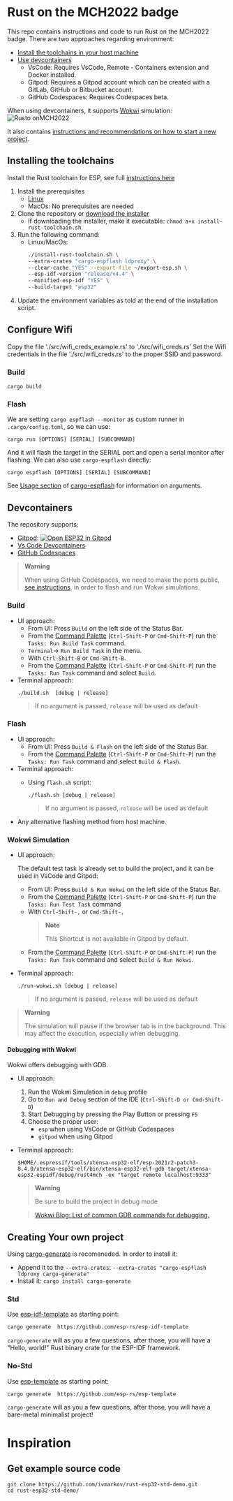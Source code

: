 # Rust on the MCH2022 badge
This repo contains instructions and code to run Rust on the MCH2022 badge.
There are two approaches regarding environment:
- [Install the toolchains in your host machine](#installing-the-toolchains)
- [Use devcontainers](#devcontainers)
  - VsCode: Requires VsCode, Remote - Containers extension and Docker installed.
  - Gitpod: Requires a Gitpod account which can be created with a GitLab, GitHub or Bitbucket account.
  - GitHub Codespaces: Requires Codespaces beta.

When using devcontainers, it supports [Wokwi](https://wokwi.com/) simulation:
![Rusto onMCH2022](docs/Wokwi_simulation.png)

It also contains [instructions and recommendations on how to start a new project](#creating-your-own-project).

## Installing the toolchains
Install the Rust toolchain for ESP, see full [instructions here](https://github.com/esp-rs/rust-build#xtensa-installation)
1. Install the prerequisites
   - [Linux](https://github.com/esp-rs/rust-build#prerequisites)
   - MacOs: No prerequisites are needed
2. Clone the repository or [download the installer](https://github.com/esp-rs/rust-build#download-installer)
   - If downloading the installer, make it executable: `chmod a+x install-rust-toolchain.sh`
3. Run the following command:
   - Linux/MacOs:
        ```bash
        ./install-rust-toolchain.sh \
        --extra-crates "cargo-espflash ldproxy" \
        --clear-cache "YES" --export-file ~/export-esp.sh \
        --esp-idf-version "release/v4.4" \
        --minified-esp-idf "YES" \
        --build-target "esp32"
        ```
4. Update the environment variables as told at the end of the installation script.
## Configure Wifi
Copy the file './src/wifi_creds_example.rs' to './src/wifi_creds.rs'
Set the Wifi credentials in the file './src/wifi_creds.rs' to the proper SSID and password.
### Build
```
cargo build
```
### Flash
We are setting `cargo espflash --monitor` as custom runner in `.cargo/config.toml`, so we can use:
```
cargo run [OPTIONS] [SERIAL] [SUBCOMMAND]
```
And it will flash the target in the SERIAL port and open a serial monitor after
flashing. We can also use `cargo-espflash` directly:
```
cargo espflash [OPTIONS] [SERIAL] [SUBCOMMAND]
```
See [Usage section](https://github.com/esp-rs/espflash/tree/master/cargo-espflash#usage)
of [cargo-espflash](https://github.com/esp-rs/espflash/tree/master/cargo-espflash) for information on arguments.

## Devcontainers
 The repository supports:
 <!-- UPDATE GITPOD LINK IF MERGED -->
-  [Gitpod](https://gitpod.io/): [![Open ESP32 in Gitpod](https://gitpod.io/button/open-in-gitpod.svg)](https://gitpod.io/github.com/SergioGasquez/rust4mch)
-  [Vs Code Devcontainers](https://code.visualstudio.com/docs/remote/containers#_installation)
-  [GitHub Codespaces](https://docs.github.com/en/codespaces/developing-in-codespaces/creating-a-codespace)

> **Warning**
>
> When using GitHub Codespaces, we need to make the ports
> public, [see instructions](https://docs.github.com/en/codespaces/developing-in-codespaces/forwarding-ports-in-your-codespace#sharing-a-port), in order to flash and run
> Wokwi simulations.
>
### Build
-  UI approach:
    - From UI: Press `Build` on the left side of the Status Bar.
    - From the [Command Palette](https://code.visualstudio.com/docs/getstarted/userinterface#_command-palette) (`Ctrl-Shift-P` or `Cmd-Shift-P`) run the `Tasks: Run Build Task` command.
    - `Terminal`-> `Run Build Task` in the menu.
    - With `Ctrl-Shift-B` or `Cmd-Shift-B`.
    - From the [Command Palette](https://code.visualstudio.com/docs/getstarted/userinterface#_command-palette) (`Ctrl-Shift-P` or `Cmd-Shift-P`) run the `Tasks: Run Task` command and
    select `Build`.
- Terminal approach:
    ```
    ./build.sh  [debug | release]
    ```
    > If no argument is passed, `release` will be used as default


### Flash

- UI approach:
    - From UI: Press `Build & Flash` on the left side of the Status Bar.
    - From the [Command Palette](https://code.visualstudio.com/docs/getstarted/userinterface#_command-palette) (`Ctrl-Shift-P` or `Cmd-Shift-P`) run the `Tasks: Run Task` command and
    select `Build & Flash`.
- Terminal approach:
  - Using `flash.sh` script:

    ```
    ./flash.sh [debug | release]
    ```
    > If no argument is passed, `release` will be used as default
- Any alternative flashing method from host machine.


### Wokwi Simulation

- UI approach:

    The default test task is already set to build the project, and it can be used
    in VsCode and Gitpod:
    - From UI: Press `Build & Run Wokwi` on the left side of the Status Bar.
    - From the [Command Palette](https://code.visualstudio.com/docs/getstarted/userinterface#_command-palette) (`Ctrl-Shift-P` or `Cmd-Shift-P`) run the `Tasks: Run Test Task` command
    - With `Ctrl-Shift-,` or `Cmd-Shift-,`
        > **Note**
        >
        > This Shortcut is not available in Gitpod by default.
    - From the [Command Palette](https://code.visualstudio.com/docs/getstarted/userinterface#_command-palette) (`Ctrl-Shift-P` or `Cmd-Shift-P`) run the `Tasks: Run Task` command and
    select `Build & Run Wokwi`.

- Terminal approach:

    ```
    ./run-wokwi.sh [debug | release]
    ```
    > If no argument is passed, `release` will be used as default

> **Warning**
>
>  The simulation will pause if the browser tab is in the background. This may
> affect the execution, especially when debugging.

#### Debugging with Wokwi

Wokwi offers debugging with GDB.

- UI approach:
    1. Run the Wokwi Simulation in `debug` profile
    2. Go to `Run and Debug` section of the IDE (`Ctrl-Shift-D or Cmd-Shift-D`)
    3. Start Debugging by pressing the Play Button or pressing `F5`
    4. Choose the proper user:
        - `esp` when using VsCode or GitHub Codespaces
        - `gitpod` when using Gitpod
- Terminal approach:
    ```
    $HOME/.espressif/tools/xtensa-esp32-elf/esp-2021r2-patch3-8.4.0/xtensa-esp32-elf/bin/xtensa-esp32-elf-gdb target/xtensa-esp32-espidf/debug/rust4mch -ex "target remote localhost:9333"
    ```
    > **Warning**
    >
    > Be sure to build the project in debug mode

    > [Wokwi Blog: List of common GDB commands for debugging.](https://blog.wokwi.com/gdb-avr-arduino-cheatsheet/?utm_source=urish&utm_medium=blog)


## Creating Your own project

Using [cargo-generate](https://github.com/cargo-generate/cargo-generate) is
recomeneded. In order to install it:
 - Append it to the `--extra-crates`: `--extra-crates "cargo-espflash ldproxy cargo-generate"`
 - Install it: `cargo install cargo-generate`

### Std

Use [esp-idf-template](https://github.com/esp-rs/esp-idf-template) as starting point:
```bash
cargo generate  https://github.com/esp-rs/esp-idf-template
```
`cargo-generate` will as you a few questions, after those, you will have a "Hello, world!"
Rust binary crate for the ESP-IDF framework.

### No-Std

Use [esp-template](https://github.com/esp-rs/esp-template) as starting point:
```bash
cargo generate  https://github.com/esp-rs/esp-template
```
`cargo-generate` will as you a few questions, after those, you will have a bare-metal
minimalist project!


# Inspiration

## Get example source code
```
git clone https://github.com/ivmarkov/rust-esp32-std-demo.git
cd rust-esp32-std-demo/
```

